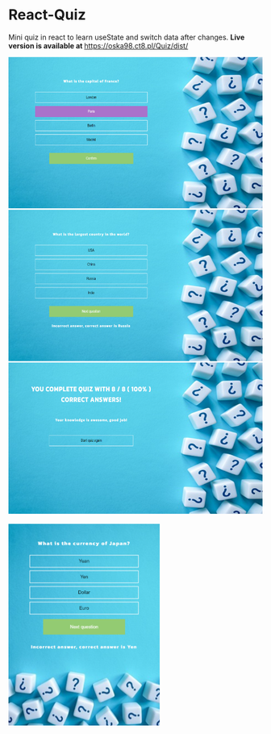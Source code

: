 # React-Quiz
Mini quiz in react to learn useState and switch data after changes. <strong>Live version is available at </strong><a href="https://oska98.ct8.pl/Quiz/dist/">https://oska98.ct8.pl/Quiz/dist/</a>
<div>
  <img src='https://github.com/OskarKuchta/React-Quiz/blob/main/app/public/result1.png' width="600" height="300" />
  <img src='https://github.com/OskarKuchta/React-Quiz/blob/main/app/public/result2.png' width="600" height="300" />
  <img src='https://github.com/OskarKuchta/React-Quiz/blob/main/app/public/result3.png' width="600" height="300" />
  <br /><br />
  <img src='https://github.com/OskarKuchta/React-Quiz/blob/main/app/public/result4.png' width="300" height="400" />
 </div>
